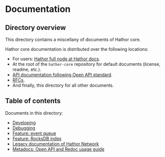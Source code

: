 # Documentation

## Directory overview

This directory contains a miscellany of documents of Hathor core.

Hathor core documentation is distributed over the following locations:
- For users: [Hathor full node at Hathor docs](https://docs.hathor.network/pathways/components/full-node).
- At the root of the `hathor-core` repository for default documents (license, readme, etc.).
- [API documentation following Open API standard](../hathor/cli).
- [RFCs](https://github.com/HathorNetwork/rfcs).
- And finally, this directory for all other documents.

## Table of contents

Documents in this directory:

- [Developing](developing.md)
- [Debugging](debugging.md)
- [Feature: event queue](event-queue-feature.md)
- [Feature: RocksDB index](rocksdb-index-feature.md)
- [Legacy documentation of Hathor Network](legacy)
- [Metadocs: Open API and Redoc usage guide](metadocs-openapi-redoc-usage-guide.md)
